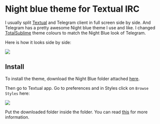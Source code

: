 # Night blue theme for Textual IRC
I usually split [Textual](https://www.codeux.com) and Telegram client in full screen side by side. And Telegram has a pretty awesome Night blue theme I use and like. I changed [TotalSublime](https://github.com/danieldbird/total-sublime) theme colours to match the Night Blue look of Telegram.

Here is how it looks side by side:

![](https://i.imgur.com/2tA8CJR.png)

## Install
To install the theme, download the Night Blue folder attached [here](Night%20blue).

Then go to Textual app. Go to preferences and in Styles click on `Browse Styles` here:

![](https://i.imgur.com/D7xDOoz.png)

Put the downloaded folder inside the folder. You can read [this](https://help.codeux.com/textual/Styles.kb) for more information.